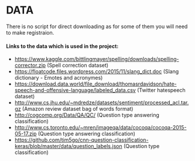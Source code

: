 # DATA
There is no script for direct downloading as for some of them you will need to make registraion.
#### Links to the data which is used in the project:
* https://www.kaggle.com/bittlingmayer/spelling/downloads/spelling-corrector.zip (Spell correction dataset)
* https://floatcode.files.wordpress.com/2015/11/slang_dict.doc (Slang dictionary - Emotes and acronymes)
* https://download.data.world/file_download/thomasrdavidson/hate-speech-and-offensive-language/labeled_data.csv (Twitter hatespeech dataset)
* http://www.cs.jhu.edu/~mdredze/datasets/sentiment/processed_acl.tar.gz (Amazon review dataset bag of words format)
* http://cogcomp.org/Data/QA/QC/ (Question type answering classification)
* http://www.cs.toronto.edu/~mren/imageqa/data/cocoqa/cocoqa-2015-05-17.zip (Question type answering classification)
* https://github.com/tim5go/cnn-question-classification-keras/blob/master/data/question_labels.json (Question type classification)